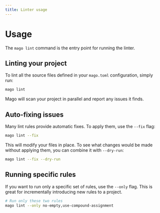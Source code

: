 ```yaml
---
title: Linter usage
---
```


# Usage

The `mago lint` command is the entry point for running the linter.

## Linting your project

To lint all the source files defined in your `mago.toml` configuration, simply run:

```sh
mago lint
```

Mago will scan your project in parallel and report any issues it finds.

## Auto-fixing issues

Many lint rules provide automatic fixes. To apply them, use the `--fix` flag:

```sh
mago lint --fix
```

This will modify your files in place. To see what changes would be made without applying them, you can combine it with `--dry-run`:

```sh
mago lint --fix --dry-run
```

## Running specific rules

If you want to run only a specific set of rules, use the `--only` flag. This is great for incrementally introducing new rules to a project.

```sh
# Run only these two rules
mago lint --only no-empty,use-compound-assignment
```
